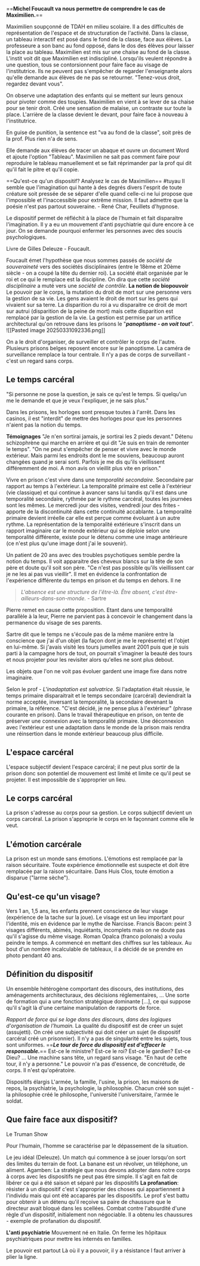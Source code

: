 ==**Michel Foucault va nous permettre de comprendre le cas de Maximilien.**==

Maximilien soupçonné de TDAH en milieu scolaire. Il a des difficultés de représentation de l'espace et de structuration de l'activité. 
Dans la classe, un tableau interactif est posé dans le fond de la classe, face aux élèves. La professeure a son banc au fond opposé, dans le dos des élèves pour laisser la place au tableau.
Maximilien est mis sur une chaise au fond de la classe.
L'instit voit dit que Maximilien est indiscipliné.
Lorsqu'ils veulent répondre à une question, tous se contorsionnent pour faire face au visage de l'institutrice. Ils ne peuvent pas s'empêcher de regarder l'enseignante alors qu'elle demande aux élèves de ne pas se retourner. "Tenez-vous droit, regardez devant vous".

On observe une adaptation des enfants qui se mettent sur leurs genoux pour pivoter comme des toupies. Maximilien en vient à se lever de sa chaise pour se tenir droit. Créé une sensation de malaise, un contraste sur toute la place. L'arrière de la classe devient le devant, pour faire face à nouveau à l'institutrice.

En guise de punition, la sentence est "va au fond de la classe", soit près de la prof. Plus rien n'a de sens.

Elle demande aux élèves de tracer un abaque et ouvre un document Word et ajoute l'option "Tableau". Maximilien ne sait pas comment faire pour reproduire le tableau manuellement et se fait réprimander par la prof qui dit qu'il fait le pitre et qu'il copie.

==Qu'est-ce qu'un dispositif? Analysez le cas de Maximilien== #tuyau 
Il semble que l'imagination qui hante à des degrés divers l'esprit de toute créature soit pressée de se séparer d'elle quand celle-ci ne lui propose que l'impossible et l'inaccessible pour extrême mission. Il faut admettre que la poésie n'est pas partout souveraine. - René Char, Feuillets d'hypnose.

Le dispositif permet de réfléchit à la place de l'humain et fait disparaitre l'imagination.
Il y a eu un mouvement d'anti psychiatrie qui dure encore à ce jour. On se demande pourquoi enfermer les personnes avec des soucis psychologiques.

Livre de Gilles Deleuze - Foucault.

Foucault émet l'hypothèse que nous sommes passés de *société de souveraineté* vers des sociétés disciplinaires (entre le 18ème et 20ème siècle - on a coupé la tête du dernier roi).
La société était organisée par le roi et ce qui le remplace est la discipline. On dira que cette *société disciplinaire* a muté vers une *société de contrôle*.
**La notion de biopouvoir**
Le pouvoir par le corps, la mutation du droit de mort sur une personne vers la gestion de sa vie.
Les gens avaient le droit de mort sur les gens qui vivaient sur sa terre. La disparition du roi a vu disparaitre ce droit de mort sur autrui (disparition de la peine de mort) mais cette disparition est remplacé par la gestion de la vie. La gestion est permise par un artifice architectural qu'on retrouve dans les prisons le "***panoptisme - on voit tout***".
![[Pasted image 20250331092336.png]]

On a le droit d'organiser, de surveiller et contrôler le corps de l'autre. Plusieurs prisons belges reposent encore sur le panoptisme. La caméra de surveillance remplace la tour centrale. Il n'y a pas de corps de surveillant - c'est un regard sans corps.

## Le temps carcéral
"Si personne ne pose la question, je sais ce qu'est le temps. Si quelqu'un me le demande et que je veux l'expliquer, je ne sais plus."

Dans les prisons, les horloges sont presque toutes à l'arrêt. Dans les casinos, il est "interdit" de mettre des horloges pour que les personnes n'aient pas la notion du temps. 

**Témoignages**
"Je n'en sortirai jamais, je sortirai les 2 pieds devant."
Détenu schizophrène qui marche en arrière et qui dit "Je suis en train de remonter le temps".
"On ne peut s'empêcher de penser et vivre avec le monde extérieur. Mais parmi les endroits dont le me souviens, beaucoup auront changées quand je serai sorti. Parfois je me dis qu'ils vieillissent différemment de moi. A mon avis on vieillit plus vite en prison."

Vivre en prison c'est vivre dans une *temporalité secondaire*.
Secondaire par rapport au temps à l'extérieur. La temporalité primaire est celle à l'extérieur (vie classique) et qui continue à avancer sans lui tandis qu'il est dans une temporalité secondaire, rythmée par le rythme carcéral, toutes les journées sont les mêmes. Le mercredi jour des visites, vendredi jour des frites - apporte de la discontinuité dans cette continuité accablante.
La temporalité primaire devient irréelle car elle est perçue comme évoluant à un autre rythme. La représentation de la temporalité extérieure s'inscrit dans un rapport imaginaire car le monde extérieur qui se déploie selon une temporalité différente, existe pour le détenu comme une image antérieure (ce n'est plus qu'une image dont j'ai le souvenir).

Un patient de 20 ans avec des troubles psychotiques semble perdre la notion du temps. Il voit apparaitre des cheveux blancs sur la tête de son père et doute qu'il soit son père. 
"Ce n'est pas possible qu'ils vieillissent car je ne les ai pas vus vieillir".
Il met en évidence la confrontation de l'expérience différente du temps en prison et du temps en dehors. Il ne


> *L'absence est une structure de l'être-là. Être absent, c'est être-ailleurs-dans-son-monde.* - Sartre

Pierre remet en cause cette proposition. Etant dans une temporalité parallèle à la leur, Pierre ne parvient pas à concevoir le changement dans la permanence du visage de ses parents.

Sartre dit que le temps ne s'écoule pas de la même manière entre la conscience que j'ai d'un objet (la façon dont je me le représente) et l'objet en lui-même. Si j'avais visité les tours jumelles avant 2001 puis que je suis parti à la campagne hors de tout, on pourrait s'imaginer la beauté des tours et nous projeter pour les revisiter alors qu'elles ne sont plus debout.

Les objets que l'on ne voit pas évoluer gardent une image fixe dans notre imaginaire. 

Selon le prof - *L'inadaptation est salvatrice*. 
Si l'adaptation était réussie, le temps primaire disparaitrait et le temps secondaire (carcéral) deviendrait la norme acceptée, inversant la temporalité, la secondaire devenant la primaire, la référence. "C'est décidé, je ne pense plus à l'extérieur" (phrase courante en prison).
Dans le travail thérapeutique en prison, on tente de préserver une connexion avec la temporalité primaire.
Une déconnexion avec l'extérieur est une adaptation dans le monde de la prison mais rendra une réinsertion dans le monde extérieur beaucoup plus difficile.
## L'espace carcéral
L'espace subjectif devient l'espace carcéral; il ne peut plus sortir de la prison donc son potentiel de mouvement est limité et limite ce qu'il peut se projeter. 
Il est impossible de s'approprier un lieu.
## Le corps carcéral
La prison s'adresse au corps pour sa gestion.
Le corps subjectif devient un corps carcéral. La prison s'approprie le corps en le façonnant comme elle le veut.
## L'émotion carcérale
La prison est un monde sans émotions. L'émotions est remplacée par la raison sécuritaire. Toute expérience émotionnelle est suspecte et doit être remplacée par la raison sécuritaire. 
Dans Huis Clos, toute émotion a disparue ("larme sèche").
## Qu'est-ce qu'un visage?
Vers 1 an, 1,5 ans, les enfants prennent conscience de leur visage (expérience de la tache sur la joue).
Le visage est un lieu important pour l'identité, mis en évidence par le mythe de Narcisse. 
Francis Bacon: peint 3 visages différents, abimés, inquiétants, incomplets mais on ne doute pas qu'il s'agisse du même visage.
Roman Opalca (franco polonais) a voulu peindre le temps. A commencé en mettant des chiffres sur les tableaux. Au bout d'un nombre incalculable de tableaux, il a décidé de se prendre en photo pendant 40 ans.

## Définition du dispositif
Un ensemble hétérogène comportant des discours, des institutions, des aménagements architecturaux, des décisions réglementaires, ...
Une sorte de formation qui a une fonction stratégique dominante [...], ce qui suppose qu'il s'agit là d'une certaine manipulation de rapports de force.

*Rapport de force qui se loge dans des discours, dans des logiques d'organisation de l'humain.*
La qualité du dispositif est de créer un sujet (assujetti). On créé une subjectivité qui doit créer un sujet (le dispositif carcéral créé un prisonnier). Il n'y a pas de singularité entre les sujets, tous sont uniformes.
==***Le tour de force du dispositif est d'effacer le responsable.***== 
Est-ce le ministre? Est-ce le roi? Est-ce le gardien? Est-ce Dieu? ... Une machine sans tête, un regard sans visage. "En haut de cette tour, il n'y a personne."
Le pouvoir n'a pas d'essence, de concrétude, de corps. Il n'est qu'opératoire.


Dispositifs élargis
L'armée, la famille, l'usine, la prison, les maisons de repos, la psychiatrie, la psychologie, la philosophie. 
Chacun créé son sujet - la philosophie créé le philosophe, l'université l'universitaire, l'armée le soldat.
## Que faire face aux dispositif?
Le Truman Show

Pour l'humain, l'homme se caractérise par le dépassement de la situation.

Le jeu idéal (Deleuze). Un match qui commence à se jouer lorsqu'on sort des limites du terrain de foot.
La banane est un révolver, un téléphone, un aliment.
Agamben: La stratégie que nous devons adopter dans notre corps à corps avec les dispositifs ne peut pas être simple. Il s'agit en fait de libérer ce qui a été saison et séparé par les dispositifs
**La profanation**: résister à un dispositif c'est s'approprier des choses qui appartiennent à l'individu mais qui ont été accaparés par les dispositifs.
Le prof s'est battu pour obtenir à un détenu qu'il reçoive sa paire de chaussure que le directeur avait bloqué dans les scellées. Combat contre l'absurdité d'une règle d'un dispositif, initialement non négociable. Il a obtenu les chaussures - exemple de profanation du dispositif.

**L'anti psychiatrie**
Mouvement né en Italie. On ferme les hôpitaux psychiatriques pour mettre les internés en familles.

Le pouvoir est partout
Là où il y a pouvoir, il y a résistance
l faut arriver à plier la ligne.

